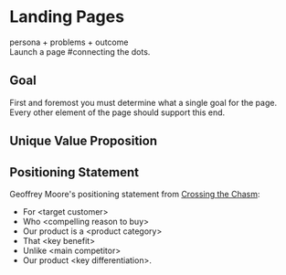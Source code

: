 # Landing Pages
persona &#43; problems &#43; outcome<br>
Launch a page #connecting the dots.

## Goal
First and foremost you must determine what a single goal for the page. Every other element of the page should support this end.

## Unique Value Proposition

## Positioning Statement 

Geoffrey Moore's positioning statement from [Crossing the Chasm](http://www.amazon.com/gp/product/0060517123/ref=as_li_qf_sp_asin_tl?ie=UTF8&camp=1789&creative=9325&creativeASIN=0060517123&linkCode=as2&tag=e2t-20):

* For &#60;target customer&#62; 
* Who &#60;compelling reason to buy&#62;
* Our product is a &#60;product category&#62;
* That &#60;key benefit&#62;
* Unlike &#60;main competitor&#62;
* Our product &#60;key differentiation&#62;.
